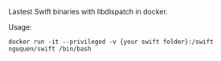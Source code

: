 Lastest Swift binaries with libdispatch in docker.

Usage:
```
docker run -it --privileged -v {your swift folder}:/swift nguquen/swift /bin/bash
```